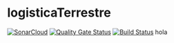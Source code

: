 # logisticaTerrestre
[![SonarCloud](https://sonarcloud.io/images/project_badges/sonarcloud-white.svg)](https://sonarcloud.io/dashboard?id=ldhLogistica_logisticaTerrestre)
[![Quality Gate Status](https://sonarcloud.io/api/project_badges/measure?project=ldhLogistica_logisticaTerrestre&metric=alert_status)](https://sonarcloud.io/dashboard?id=ldhLogistica_logisticaTerrestre)
[![Build Status](https://travis-ci.com/ldhLogistica/logisticaTerrestre.svg?branch=master)](https://travis-ci.com/ldhLogistica/logisticaTerrestre)
hola
